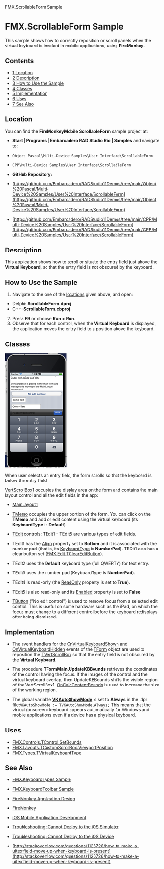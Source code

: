 FMX.ScrollableForm Sample[]()
# FMX.ScrollableForm Sample 


This sample shows how to correctly reposition or scroll panels when the virtual keyboard is invoked in mobile applications, using **FireMonkey**.
## Contents



* [1 Location](#Location)
* [2 Description](#Description)
* [3 How to Use the Sample](#How_to_Use_the_Sample)
* [4 Classes](#Classes)
* [5 Implementation](#Implementation)
* [6 Uses](#Uses)
* [7 See Also](#See_Also)


## Location 

You can find the **FireMonkeyMobile ScrollableForm** sample project at:
* **Start | Programs | Embarcadero RAD Studio Rio | Samples** and navigate to:

* `Object Pascal\Multi-Device Samples\User Interface\ScrollableForm`
* `CPP\Multi-Device Samples\User Interface\ScrollableForm`

* **GitHub Repository:**

* [https://github.com/Embarcadero/RADStudio11Demos/tree/main/Object%20Pascal/Multi-Device%20Samples/User%20Interface/ScrollableForm](https://github.com/Embarcadero/RADStudio11Demos/tree/main/Object%20Pascal/Multi-Device%20Samples/User%20Interface/ScrollableForm)
* [https://github.com/Embarcadero/RADStudio11Demos/tree/main/CPP/Multi-Device%20Samples/User%20Interface/ScrollableForm](https://github.com/Embarcadero/RADStudio11Demos/tree/main/CPP/Multi-Device%20Samples/User%20Interface/ScrollableForm)

## Description 

This application shows how to scroll or situate the entry field just above the **Virtual Keyboard**, so that the entry field is not obscured by the keyboard.
## How to Use the Sample 


1.  Navigate to the one of the [locations](#Location) given above, and open:

*  Delphi: **ScrollableForm.dproj**
*  C++: **ScrollableForm.cbproj**

2.  Press **F9** or choose **Run > Run**.
3.  Observe that for each control, when the **Virtual Keyboard** is displayed, the application moves the entry field to a position above the keyboard.

## Classes 



![Image1.png](Readme%20Files/Image1.png)

[](http://docwiki.embarcadero.com/CodeExamples/en/File%3AScrollableFormDemo2.png)
When user selects an entry field, the form scrolls so that the keyboard is below the entry field


[VertScrollBox1](http://docwiki.embarcadero.com/Libraries/en/FMX.Layouts.TVertScrollBox) occupies the display area on the form and contains the main layout control and all the edit fields in the app:
* [MainLayout1](http://docwiki.embarcadero.com/Libraries/en/FMX.Layouts.TLayout)

* [TMemo](http://docwiki.embarcadero.com/Libraries/en/FMX.Memo.TMemo) occupies the upper portion of the form. You can click on the **TMemo** and add or edit content using the virtual keyboard (its **KeyboardType** is **Default**).
* [TEdit](http://docwiki.embarcadero.com/Libraries/en/FMX.Edit.TEdit) controls: TEdit1 - TEdit5 are various types of edit fields.

*  TEdit1 has the [Align](http://docwiki.embarcadero.com/Libraries/en/FMX.Controls.TControl.Align) property set to **Bottom** and it is associated with the number pad (that is, its [KeyboardType](http://docwiki.embarcadero.com/Libraries/en/FMX.Edit.TCustomEdit.KeyboardType) is **NumberPad**). TEDit1 also has a clear button set ([FMX.Edit.TClearEditButton](http://docwiki.embarcadero.com/Libraries/en/FMX.Edit.TClearEditButton)).
*  TEdit2 uses the **Default** keyboard type (full QWERTY) for text entry.
*  TEdit3 uses the number pad (KeyboardType is **NumberPad**).
*  TEdit4 is read-only (the [ReadOnly](http://docwiki.embarcadero.com/Libraries/en/FMX.Edit.TCustomEdit.ReadOnly) property is set to **True**).
*  TEdit5 is also read-only and its [Enabled](http://docwiki.embarcadero.com/Libraries/en/FMX.Controls.TControl.Enabled) property is set to **False**.

* [TButton](http://docwiki.embarcadero.com/Libraries/en/FMX.StdCtrls.TButton) ("No edit control") is used to remove focus from a selected edit control. This is useful on some hardware such as the iPad, on which the focus must change to a different control before the keyboard redisplays after being dismissed.

## Implementation 


*  The event handlers for the [OnVirtualKeyboardShown](http://docwiki.embarcadero.com/Libraries/en/FMX.Forms.TCommonCustomForm.OnVirtualKeyboardShown) and [OnVirtualKeyboardHidden](http://docwiki.embarcadero.com/Libraries/en/FMX.Forms.TCommonCustomForm.OnVirtualKeyboardHidden) events of the [TForm](http://docwiki.embarcadero.com/Libraries/en/FMX.Forms.TForm) object are used to reposition the [TVertScrollBox](http://docwiki.embarcadero.com/Libraries/en/FMX.Layouts.TVertScrollBox) so that the entry field is not obscured by the **Virtual Keyboard**.

*  The procedure **TFormMain.UpdateKBBounds** retrieves the coordinates of the control having the focus. If the images of the control and the virtual keyboard overlap, then UpdateKBBounds shifts the visible region of the VertScrollBox1. [OnCalcContentBounds](http://docwiki.embarcadero.com/Libraries/en/FMX.Layouts.TScrollBox.OnCalcContentBounds) is used to increase the size of the working region.
*  The global variable **[VKAutoShowMode](http://docwiki.embarcadero.com/Libraries/en/FMX.Types.VKAutoShowMode)** is set to **Always** in the .dpr file:`VKAutoShowMode := TVKAutoShowMode.Always;`
 This means that the virtual (onscreen) keyboard appears automatically for Windows and mobile applications even if a device has a physical keyboard.
## Uses 


* [FMX.Controls.TControl.SetBounds](http://docwiki.embarcadero.com/Libraries/en/FMX.Controls.TControl.SetBounds)
* [FMX.Layouts.TCustomScrollBox.ViewportPosition](http://docwiki.embarcadero.com/Libraries/en/FMX.Layouts.TCustomScrollBox.ViewportPosition)
* [FMX.Types.TVirtualKeyboardType](http://docwiki.embarcadero.com/Libraries/en/FMX.Types.TVirtualKeyboardType)

## See Also 


* [FMX.KeyboardTypes Sample](http://docwiki.embarcadero.com/CodeExamples/en/FMX.KeyboardTypes_Sample)
* [FMX.KeyboardToolbar Sample](http://docwiki.embarcadero.com/CodeExamples/en/FMX.KeyboardToolbar_Sample)

* [FireMonkey Application Design](http://docwiki.embarcadero.com/RADStudio/en/FireMonkey_Application_Design)
* [FireMonkey](http://docwiki.embarcadero.com/RADStudio/en/FireMonkey)
* [iOS Mobile Application Development](http://docwiki.embarcadero.com/RADStudio/en/iOS_Mobile_Application_Development)
* [Troubleshooting: Cannot Deploy to the iOS Simulator](http://docwiki.embarcadero.com/RADStudio/en/Troubleshooting:_Cannot_Deploy_iOS_App_to_iOS_Simulator)
* [Troubleshooting: Cannot Deploy to the iOS Device](http://docwiki.embarcadero.com/RADStudio/en/Troubleshooting:_Cannot_Deploy_to_the_iOS_Device)
* [http://stackoverflow.com/questions/1126726/how-to-make-a-uitextfield-move-up-when-keyboard-is-present](http://stackoverflow.com/questions/1126726/how-to-make-a-uitextfield-move-up-when-keyboard-is-present)





